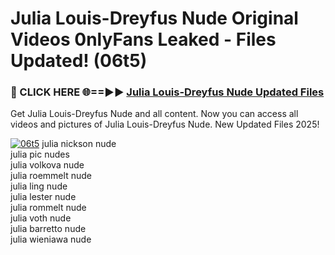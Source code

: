 # Julia Louis-Dreyfus Nude Original Videos 0nlyFans Leaked - Files Updated! (06t5)

<h3>🔴 CLICK HERE 🌐==►► <a href="https://tinyurl.com/52m3yx9h" rel="nofollow">Julia Louis-Dreyfus Nude Updated Files</a></h3>

Get Julia Louis-Dreyfus Nude and all content. Now you can access all videos and pictures of Julia Louis-Dreyfus Nude. New Updated Files 2025!

[![06t5](https://i.imgur.com/TnHtlc8.gif)](https://tinyurl.com/52m3yx9h)
julia nickson nude<br>
julia pic nudes<br>
julia volkova nude<br>
julia roemmelt nude<br>
julia ling nude<br>
julia lester nude<br>
julia rommelt nude<br>
julia voth nude<br>
julia barretto nude<br>
julia wieniawa nude